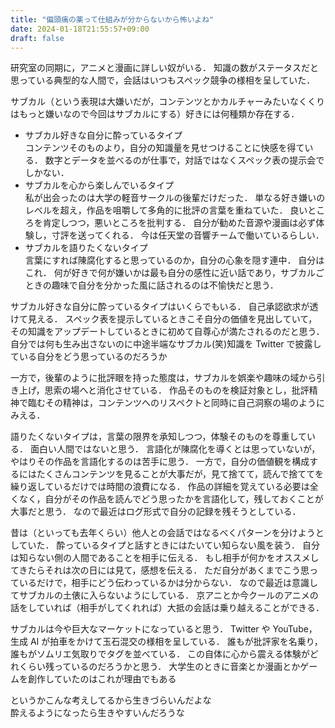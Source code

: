 ```yaml
---
title: "偏頭痛の薬って仕組みが分からないから怖いよね"
date: 2024-01-18T21:55:57+09:00
draft: false
---
```


研究室の同期に，アニメと漫画に詳しい奴がいる．
知識の数がステータスだと思っている典型的な人間で，会話はいつもスペック競争の様相を呈していた．

サブカル（という表現は大嫌いだが，コンテンツとかカルチャーみたいなくくりはもっと嫌いなので今回はサブカルにする）好きには何種類か存在する．

- サブカル好きな自分に酔っているタイプ\
コンテンツそのものより，自分の知識量を見せつけることに快感を得ている．
数字とデータを並べるのが仕事で，対話ではなくスペック表の提示会でしかない．
- サブカルを心から楽しんでいるタイプ\
私が出会ったのは大学の軽音サークルの後輩だけだった．
単なる好き嫌いのレベルを超え，作品を咀嚼して多角的に批評の言葉を重ねていた．
良いところを肯定しつつ，悪いところを批判する．
自分が勧めた音源や漫画は必ず体験し，寸評を送ってくれる．
今は任天堂の音響チームで働いているらしい．
- サブカルを語りたくないタイプ\
言葉にすれば陳腐化すると思っているのか，自分の心象を隠す連中．
自分はこれ．
何が好きで何が嫌いかは最も自分の感性に近い話であり，サブカルごときの趣味で自分を分かった風に話されるのは不愉快だと思う．

サブカル好きな自分に酔っているタイプはいくらでもいる．
自己承認欲求が透けて見える．
スペック表を提示しているときこそ自分の価値を見出していて，その知識をアップデートしているときに初めて自尊心が満たされるのだと思う．
自分では何も生み出さないのに中途半端なサブカル(笑)知識を Twitter で披露している自分をどう思っているのだろうか

一方で，後輩のように批評眼を持った態度は，サブカルを娯楽や趣味の域から引き上げ，思索の場へと消化させている．
作品そのものを検証対象とし，批評精神で臨むその精神は，コンテンツへのリスペクトと同時に自己洞察の場のようにみえる．

語りたくないタイプは，言葉の限界を承知しつつ，体験そのものを尊重している．
面白い人間ではないと思う．
言語化が陳腐化を導くとは思っていないが，やはりその作品を言語化するのは苦手に思う．
一方で，自分の価値観を構成するにはたくさんコンテンツを見ることが大事だが，見て捨てて，読んで捨ててを繰り返しているだけでは時間の浪費になる．
作品の詳細を覚えている必要は全くなく，自分がその作品を読んでどう思ったかを言語化して，残しておくことが大事だと思う．
なので最近はログ形式で自分の記録を残そうとしている．

昔は（といっても去年くらい）他人との会話ではなるべくパターンを分けようとしていた．
酔っているタイプと話すときにはたいてい知らない風を装う．
自分は知らない側の人間であることを相手に伝える．
もし相手が何かをオススメしてきたらそれは次の日には見て，感想を伝える．
ただ自分があくまでこう思っているだけで，相手にどう伝わっているかは分からない．
なので最近は意識してサブカルの土俵に入らないようにしている．
京アニとか今クールのアニメの話をしていれば（相手がしてくれれば）大抵の会話は乗り越えることができる．

サブカルは今や巨大なマーケットになっていると思う．
Twitter や YouTube，生成 AI が拍車をかけて玉石混交の様相を呈している．
誰もが批評家を名乗り，誰もがソムリエ気取りでタグを並べている．
この自体に心から震える体験がどれくらい残っているのだろうかと思う．
大学生のときに音楽とか漫画とかゲームを創作していたのはこれが理由でもある

というかこんな考えしてるから生きづらいんだよな\
酔えるようになったら生きやすいんだろうな

